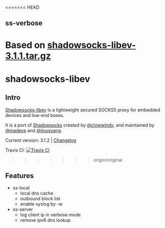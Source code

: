 <<<<<<< HEAD
## ss-verbose
Based on [shadowsocks-libev-3.1.1.tar.gz](https://github.com/shadowsocks/shadowsocks-libev/releases/download/v3.1.1/shadowsocks-libev-3.1.1.tar.gz)
=======
# shadowsocks-libev

## Intro

[Shadowsocks-libev](https://shadowsocks.org) is a lightweight secured SOCKS5
proxy for embedded devices and low-end boxes.

It is a port of [Shadowsocks](https://github.com/shadowsocks/shadowsocks)
created by [@clowwindy](https://github.com/clowwindy), and maintained by
[@madeye](https://github.com/madeye) and [@linusyang](https://github.com/linusyang).

Current version: 3.1.2 | [Changelog](debian/changelog)

Travis CI: [![Travis CI](https://travis-ci.org/shadowsocks/shadowsocks-libev.svg?branch=master)](https://travis-ci.org/shadowsocks/shadowsocks-libev)
>>>>>>> origin/original

## Features
- ss-local
    + local dns cache
    + outbound block list
    + enable syslog by -w
- ss-server
    + log client ip in verbose mode
    + remove ipv6 dns lookup
